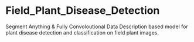 # Field_Plant_Disease_Detection
Segment Anything &amp; Fully Convoloutional Data Description based model for plant disease detection and classification on field plant images.
